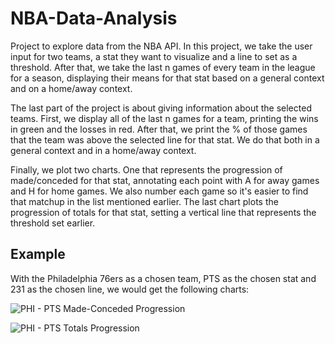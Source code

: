 # NBA-Data-Analysis
Project to explore data from the NBA API. In this project, we take the user input for two teams, a stat they want to visualize and a line to set as a threshold. After that, we take the last n games of every team in the league for a season, displaying their means for that stat based on a general context and on a home/away context.

The last part of the project is about giving information about the selected teams. First, we display all of the last n games for a team, printing the wins in green and the losses in red. After that, we print the % of those games that the team was above the selected line for that stat. We do that both in a general context and in a home/away context.

Finally, we plot two charts. One that represents the progression of made/conceded for that stat, annotating each point with A for away games and H for home games. We also number each game so it's easier to find that matchup in the list mentioned earlier. The last chart plots the progression of totals for that stat, setting a vertical line that represents the threshold set earlier.

## Example
With the Philadelphia 76ers as a chosen team, PTS as the chosen stat and 231 as the chosen line, we would get the following charts:

![PHI - PTS Made-Conceded Progression](https://user-images.githubusercontent.com/49076270/215284241-967ffb32-a2fd-4eeb-99c5-b80514d657a1.jpg)

![PHI - PTS Totals Progression](https://user-images.githubusercontent.com/49076270/215284244-c1f45b5a-fb19-431a-ac49-7884d98a7afd.jpg)

